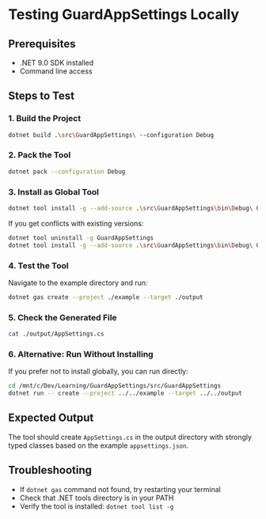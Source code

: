 # Testing GuardAppSettings Locally

## Prerequisites
- .NET 9.0 SDK installed
- Command line access

## Steps to Test

### 1. Build the Project
```bash
dotnet build .\src\GuardAppSettings\ --configuration Debug
```

### 2. Pack the Tool
```bash
dotnet pack --configuration Debug
```

### 3. Install as Global Tool
```bash
dotnet tool install -g --add-source .\src\GuardAppSettings\bin\Debug\ GuardAppSettings
```

If you get conflicts with existing versions:
```bash
dotnet tool uninstall -g GuardAppSettings
dotnet tool install -g --add-source .\src\GuardAppSettings\bin\Debug\ GuardAppSettings
```

### 4. Test the Tool
Navigate to the example directory and run:
```bash
dotnet gas create --project ./example --target ./output
```

### 5. Check the Generated File
```bash
cat ./output/AppSettings.cs
```

### 6. Alternative: Run Without Installing
If you prefer not to install globally, you can run directly:
```bash
cd /mnt/c/Dev/Learning/GuardAppSettings/src/GuardAppSettings
dotnet run -- create --project ../../example --target ../../output
```

## Expected Output
The tool should create `AppSettings.cs` in the output directory with strongly typed classes based on the example `appsettings.json`.

## Troubleshooting
- If `dotnet gas` command not found, try restarting your terminal
- Check that .NET tools directory is in your PATH
- Verify the tool is installed: `dotnet tool list -g`